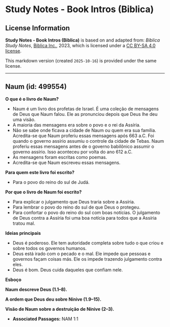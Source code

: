 # Study Notes - Book Intros (Biblica)

## License Information

**Study Notes - Book Intros (Biblica)** is based on and adapted from: _Biblica Study Notes_, [Biblica Inc.](https://www.biblica.com/), 2023, which is licensed under a [CC BY-SA 4.0 license](https://creativecommons.org/licenses/by-sa/4.0/legalcode.en).

This markdown version (created `2025-10-16`) is provided under the same license.



--------------------------------

## Naum (id: 499554)

**O que é o livro de Naum?**

* Naum é um livro dos profetas de Israel. É uma coleção de mensagens de Deus que Naum falou. Ele as pronunciou depois que Deus lhe deu uma visão.
* A maioria das mensagens era sobre o povo e o rei da Assíria.
* Não se sabe onde ficava a cidade de Naum ou quem era sua família. Acredita\-se que Naum proferiu essas mensagens após 663 a.C. Foi quando o governo assírio assumiu o controle da cidade de Tebas. Naum proferiu essas mensagens antes de o governo babilônico assumir o governo assírio. Isso aconteceu por volta do ano 612 a.C.
* As mensagens foram escritas como poemas.
* Acredita\-se que Naum escreveu essas mensagens.

**Para quem este livro foi escrito?**

* Para o povo do reino do sul de Judá.

**Por que o livro de Naum foi escrito?**

* Para explicar o julgamento que Deus traria sobre a Assíria.
* Para lembrar o povo do reino do sul de que Deus o protegeu.
* Para confortar o povo do reino do sul com boas notícias. O julgamento de Deus contra a Assíria foi uma boa notícia para todos que a Assíria tratou mal.

**Ideias principais**

* Deus é poderoso. Ele tem autoridade completa sobre tudo o que criou e sobre todos os governos humanos.
* Deus está irado com o pecado e o mal. Ele impede que pessoas e governos façam coisas más. Ele os impede trazendo julgamento contra eles.
* Deus é bom. Deus cuida daqueles que confiam nele.

**Esboço**

**Naum descreve Deus (1\.1–8\).**

**A ordem que Deus deu sobre Nínive (1\.9–15\).**

**Visão de Naum sobre a destruição de Nínive (2–3\).**

* **Associated Passages:** NAM 1:1


